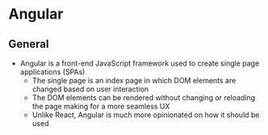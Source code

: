 # Angular

## General

- Angular is a front-end JavaScript framework used to create single page applications (SPAs)
  - The single page is an index page in which DOM elements are changed based on user interaction
  - The DOM elements can be rendered without changing or reloading the page making for a more seamless UX
  - Unlike React, Angular is much more opinionated on how it should be used
